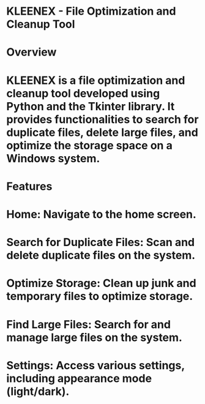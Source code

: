 # KLEENEX - File Optimization and Cleanup Tool
# Overview
# KLEENEX is a file optimization and cleanup tool developed using Python and the Tkinter library. It provides functionalities to search for duplicate files, delete large files, and optimize the storage space on a Windows system.

# Features
# Home: Navigate to the home screen.
# Search for Duplicate Files: Scan and delete duplicate files on the system.
# Optimize Storage: Clean up junk and temporary files to optimize storage.
# Find Large Files: Search for and manage large files on the system.
# Settings: Access various settings, including appearance mode (light/dark).
